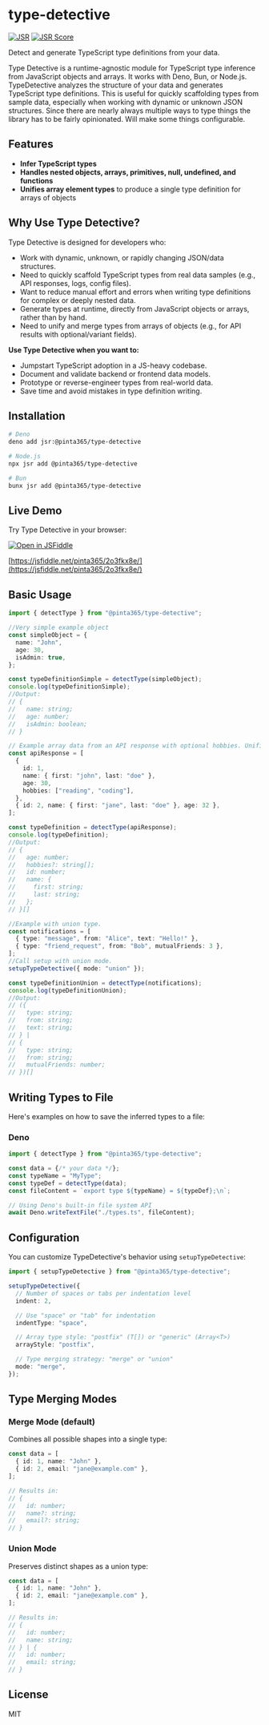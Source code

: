 # type-detective

[![JSR](https://jsr.io/badges/@pinta365/type-detective)](https://jsr.io/@pinta365/type-detective)
[![JSR Score](https://jsr.io/badges/@pinta365/type-detective/score)](https://jsr.io/@pinta365/type-detective)

Detect and generate TypeScript type definitions from your data.

Type Detective is a runtime-agnostic module for TypeScript type inference from
JavaScript objects and arrays. It works with Deno, Bun, or Node.js.
TypeDetective analyzes the structure of your data and generates TypeScript type
definitions. This is useful for quickly scaffolding types from sample data,
especially when working with dynamic or unknown JSON structures. Since there are
nearly always multiple ways to type things the library has to be fairly
opinionated. Will make some things configurable.

## Features

- **Infer TypeScript types**
- **Handles nested objects, arrays, primitives, null, undefined, and functions**
- **Unifies array element types** to produce a single type definition for arrays
  of objects

## Why Use Type Detective?

Type Detective is designed for developers who:

- Work with dynamic, unknown, or rapidly changing JSON/data structures.
- Need to quickly scaffold TypeScript types from real data samples (e.g., API
  responses, logs, config files).
- Want to reduce manual effort and errors when writing type definitions for
  complex or deeply nested data.
- Generate types at runtime, directly from JavaScript objects or arrays, rather
  than by hand.
- Need to unify and merge types from arrays of objects (e.g., for API results
  with optional/variant fields).

**Use Type Detective when you want to:**

- Jumpstart TypeScript adoption in a JS-heavy codebase.
- Document and validate backend or frontend data models.
- Prototype or reverse-engineer types from real-world data.
- Save time and avoid mistakes in type definition writing.

## Installation

```bash
# Deno
deno add jsr:@pinta365/type-detective

# Node.js
npx jsr add @pinta365/type-detective

# Bun
bunx jsr add @pinta365/type-detective
```
## Live Demo

Try Type Detective in your browser:

[![Open in JSFiddle](https://jsfiddle.net/img/logo.png)](https://jsfiddle.net/pinta365/2o3fkx8e/)

[https://jsfiddle.net/pinta365/2o3fkx8e/](https://jsfiddle.net/pinta365/2o3fkx8e/)

## Basic Usage

```typescript
import { detectType } from "@pinta365/type-detective";

//Very simple example object
const simpleObject = {
  name: "John",
  age: 30,
  isAdmin: true,
};

const typeDefinitionSimple = detectType(simpleObject);
console.log(typeDefinitionSimple);
//Output:
// {
//   name: string;
//   age: number;
//   isAdmin: boolean;
// }

// Example array data from an API response with optional hobbies. Unified into one type.
const apiResponse = [
  {
    id: 1,
    name: { first: "john", last: "doe" },
    age: 30,
    hobbies: ["reading", "coding"],
  },
  { id: 2, name: { first: "jane", last: "doe" }, age: 32 },
];

const typeDefinition = detectType(apiResponse);
console.log(typeDefinition);
//Output:
// {
//   age: number;
//   hobbies?: string[];
//   id: number;
//   name: {
//     first: string;
//     last: string;
//   };
// }[]

//Example with union type.
const notifications = [
  { type: "message", from: "Alice", text: "Hello!" },
  { type: "friend_request", from: "Bob", mutualFriends: 3 },
];
//Call setup with union mode.
setupTypeDetective({ mode: "union" });

const typeDefinitionUnion = detectType(notifications);
console.log(typeDefinitionUnion);
//Output:
// ({
//   type: string;
//   from: string;
//   text: string;
// } |
// {
//   type: string;
//   from: string;
//   mutualFriends: number;
// })[]
```

## Writing Types to File

Here's examples on how to save the inferred types to a file:

### Deno

```typescript
import { detectType } from "@pinta365/type-detective";

const data = {/* your data */};
const typeName = "MyType";
const typeDef = detectType(data);
const fileContent = `export type ${typeName} = ${typeDef};\n`;

// Using Deno's built-in file system API
await Deno.writeTextFile("./types.ts", fileContent);
```

## Configuration

You can customize TypeDetective's behavior using `setupTypeDetective`:

```typescript
import { setupTypeDetective } from "@pinta365/type-detective";

setupTypeDetective({
  // Number of spaces or tabs per indentation level
  indent: 2,

  // Use "space" or "tab" for indentation
  indentType: "space",

  // Array type style: "postfix" (T[]) or "generic" (Array<T>)
  arrayStyle: "postfix",

  // Type merging strategy: "merge" or "union"
  mode: "merge",
});
```

## Type Merging Modes

### Merge Mode (default)

Combines all possible shapes into a single type:

```typescript
const data = [
  { id: 1, name: "John" },
  { id: 2, email: "jane@example.com" },
];

// Results in:
// {
//   id: number;
//   name?: string;
//   email?: string;
// }
```

### Union Mode

Preserves distinct shapes as a union type:

```typescript
const data = [
  { id: 1, name: "John" },
  { id: 2, email: "jane@example.com" },
];

// Results in:
// {
//   id: number;
//   name: string;
// } | {
//   id: number;
//   email: string;
// }
```

## License

MIT
